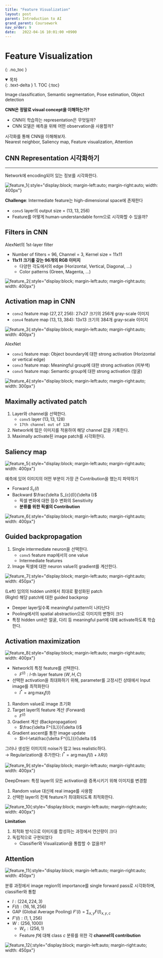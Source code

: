 ```yaml
---
title: "Feature Visualization"
layout: post
parent: Introduction to AI
grand_parent: Coursework
nav_order: 9
date:   2022-04-16 10:01:00 +0900
---
```

# Feature Visualization
{: .no_toc }

<details open markdown="block">
  <summary>
    목차
  </summary>
  {: .text-delta }
1. TOC
{:toc}
</details>

Image classification, Semantic segmentation, Pose estimation, Object detection

**CNN은 정말로 visual concept을 이해하는가?**
- CNN이 학습하는 representation은 무엇일까?
- CNN 모델은 예측을 위해 어떤 observation을 사용할까?

시각화를 통해 CNN을 이해해보자. <br>
Nearest neighbor, Saliency map, Feature visualization, Attention

## CNN Representation 시각화하기
---
Network에 encoding되어 있는 정보를 시각화한다.

![feature_1](../../../assets/images/2022-04-16-image-1.png){:style="display:block; margin-left:auto; margin-right:auto; width: 400px"}

**Challenge**: Intermediate feature는 high-dimensional space에 존재한다
- `conv5` layer의 output size = $(13, 13, 256)$
- Feature를 어떻게 human-understandable form으로 시각화할 수 있을까?

## Filters in CNN
AlexNet의 1st-layer filter
- Number of filters = 96, Channel = 3, Kernel size = 11x11
- **11x11 크기를 갖는 96개의 RGB 이미지**
    * 다양한 각도에서의 edge (Horizontal, Vertical, Diagonal, ...)
    * Color patterns (Green, Magenta, ...)

![feature_2](../../../assets/images/2022-04-16-image-2.png){:style="display:block; margin-left:auto; margin-right:auto; width: 400px"}

## Activation map in CNN
- `conv2` feature map $(27, 27, 256)$: 27x27 크기의 256개 gray-scale 이미지
- `conv4` feature map $(13, 13, 384)$: 13x13 크기의 384개 gray-scale 이미지

![feature_3](../../../assets/images/2022-04-16-image-3.png){:style="display:block; margin-left:auto; margin-right:auto; width: 400px"}

AlexNet
- `conv1` feature map: Object boundary에 대한 strong activation (Horizontal or vertical edge)
- `conv3` feature map: Meaningful group에 대한 strong activation (피부색)
- `conv5` feature map: Semantic group에 대한 strong activation (얼굴)

![feature_4](../../../assets/images/2022-04-16-image-4.png){:style="display:block; margin-left:auto; margin-right:auto; width: 300px"}

## Maximally activated patch
1. Layer와 channel을 선택한다.
    - `conv5` layer $(13, 13, 128)$
    - `17th channel out of 128`
2. Network에 많은 이미지를 적용하여 해당 channel 값을 기록한다.
3. Maximally activate된 image patch를 시각화한다.

## Saliency map

![feature_5](../../../assets/images/2022-04-16-image-5.png){:style="display:block; margin-left:auto; margin-right:auto; width: 400px"}

예측에 있어 이미지의 어떤 부분이 가장 큰 Contribution을 했는지 파악하기
- Forward $S_{c}(I)$
- Backward $\frac{\delta S_{c}(I)}{\delta I}$
    - 픽셀 변화에 대한 점수 변화의 Sensitivity
    - **분류를 위한 픽셀의 Contribution**

![feature_6](../../../assets/images/2022-04-16-image-6.png){:style="display:block; margin-left:auto; margin-right:auto; width: 400px"}

## Guided backpropagation 
1. Single intermediate neuron을 선택한다.
    - `conv5` feature map에서의 one value
    - Intermediate features
2. Image 픽셀에 대한 neuron value의 gradient를 계산한다.

![feature_7](../../../assets/images/2022-04-16-image-7.png){:style="display:block; margin-left:auto; margin-right:auto; width: 450px"}

(Left) 임의의 hidden unit에서 최대로 활성화된 patch <br>
(Right) 해당 patch에 대한 guided backprop
- Deeper layer일수록 meaningful pattern이 나타난다
- Pooling에서의 spatial abstraction으로 이미지의 변형이 크다
- 특정 hidden unit은 얼굴, 다리 등 meaningful part에 대해 activate하도록 학습한다.

## Activation maximization

![feature_8](../../../assets/images/2022-04-16-image-8.png){:style="display:block; margin-left:auto; margin-right:auto; width: 400px"}

- Network의 특정 feature를 선택한다.
    - $F^{(l)}: l$-th layer feature $(W, H, C)$
- 선택한 activation을 최대화하기 위해, parameter를 고정시킨 상태에서 Input image를 최적화한다
    - $I^{*} = \arg\max_{I}f(I)$

1. Random value로 image 초기화
2. Target layer의 feature 계산 (Forward)
    - $F^{(l)}$
3. Gradient 계산 (Backpropagation) 
    - $\frac{\delta F^{(L)}}{\delta I}$
4. Gradient ascent를 통한 image update
    - $I=I-\eta\frac{\delta F^{(L)}}{\delta I}$

그러나 생성된 이미지의 noise가 많고 less realistic하다. <br>
$\rightarrow$ Regularization을 추가한다: $I^{*} = \arg\max_{I}f(I) + \lambda R(I)$

![feature_9](../../../assets/images/2022-04-16-image-9.png){:style="display:block; margin-left:auto; margin-right:auto; width: 400px"}

DeepDream: 특정 layer의 모든 activation을 증폭시키기 위해 이미지를 변경함
1. Random value 대신에 real image를 사용함
2. 선택한 layer의 전체 feature가 최대화되도록 최적화한다.

![feature_10](../../../assets/images/2022-04-16-image-10.png){:style="display:block; margin-left:auto; margin-right:auto; width: 400px"}

**Limitation**
1. 최적화 방식으로 이미지를 합성하는 과정에서 연산량이 크다
2. 독립적으로 구현되었다
    - Classifier와 Visualization을 통합할 수 없을까?

## Attention

![feature_11](../../../assets/images/2022-04-16-image-11.png){:style="display:block; margin-left:auto; margin-right:auto; width: 450px"}

분류 과정에서 image region의 importance를 single forward pass로 시각화하며, classifier와 통합
- $I: (224, 224, 3)$
- $F(I): (16, 16, 256)$
- GAP (Global Average Pooling) $F'(I) = \sum_{x, y}F(I)_{x,y,c}$
- $F'(I): (1, 1, 256)$
- $W: (256, 1000)$
    - $W_{c}: (256, 1)$
    - Feature $f$에 대해 class $c$ 분류를 위한 각 **channel의 contribution**

![feature_12](../../../assets/images/2022-04-16-image-12.png){:style="display:block; margin-left:auto; margin-right:auto; width: 450px"}






